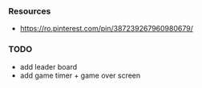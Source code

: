 ### Resources
* https://ro.pinterest.com/pin/387239267960980679/

### TODO
* add leader board
* add game timer + game over screen